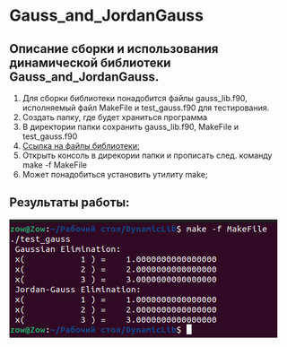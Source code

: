 # Gauss_and_JordanGauss
## Описание сборки и использования динамической библиотеки Gauss_and_JordanGauss.
1. Для сборки библиотеки понадобится файлы gauss_lib.f90, исполняемый файл MakeFile и test_gauss.f90 для тестирования.
2. Создать папку, где будет храниться программа
3. В директории папки сохранить gauss_lib.f90, MakeFile и test_gauss.f90
4. [Ссылка на файлы библиотеки:](https://github.com/ZOOW2/Gauss_and_JordanGauss_Fortran/tree/main/Dynamic)
5. Открыть консоль в дирекории папки и прописать след. команду make -f MakeFile
6. Может понадобиться установить утилиту make;

## Результаты работы: 
![Снимок экрана от 2023-11-06 16-04-08](https://github.com/ZOOW2/Gauss_and_JordanGauss_Fortran/raw/main/Dynamic/Dynamic.png)
